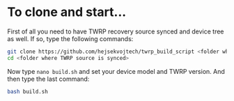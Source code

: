 To clone and start...
====================

First of all you need to have TWRP recovery source synced and device tree as well. If so, type the following commands:

```sh
git clone https://github.com/hejsekvojtech/twrp_build_script <folder where TWRP source is synced>
cd <folder where TWRP source is synced>
```

Now type `nano build.sh` and set your device model and TWRP version.
And then type the last command:

```sh
bash build.sh
```

